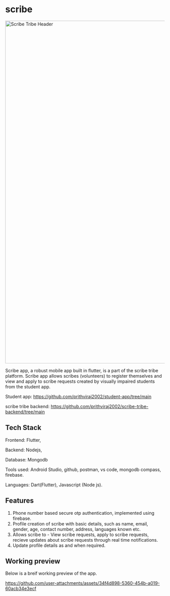 # scribe

<img width="1080" alt="Scribe Tribe Header" src="https://github.com/user-attachments/assets/a6ea49ce-dd8c-4771-8806-3e5574782fdd" />


Scribe app, a robust mobile app built in flutter, is a part of the scribe tribe platform. Scribe app allows scribes (volunteers) to register themselves and view and apply
to scribe requests created by visually impaired students from the student app.

Student app: https://github.com/prithviraj2002/student-app/tree/main

scribe tribe backend: https://github.com/prithviraj2002/scribe-tribe-backend/tree/main

## Tech Stack
Frontend: Flutter,

Backend: Nodejs,

Database: Mongodb

Tools used: Android Studio, github, postman, vs code, mongodb compass, firebase.

Languages: Dart(Flutter), Javascript (Node js).

## Features
1. Phone number based secure otp authentication, implemented using firebase.
2. Profile creation of scribe with basic details, such as name, email, gender, age, contact number, address, languages known etc.
3. Allows scribe to - View scribe requests, apply to scribe requests, recieve updates about scribe requests through real time notifications.
4. Update profile details as and when required.

## Working preview
Below is a breif working preview of the app.

https://github.com/user-attachments/assets/34f4d898-5360-454b-a019-60acb34e3ecf



